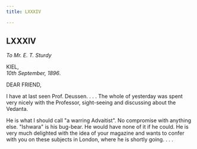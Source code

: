 ```yaml
---
title: LXXXIV

---
```





  

  


## LXXXIV

*To Mr. E. T. Sturdy*

KIEL,  
*10th September, 1896*.

DEAR FRIEND,

I have at last seen Prof. Deussen. . . . The whole of yesterday was
spent very nicely with the Professor, sight-seeing and discussing about
the Vedanta.

He is what I should call "a warring Advaitist". No compromise with
anything else. "Ishwara" is his bug-bear. He would have none of it if he
could. He is very much delighted with the idea of your magazine and
wants to confer with you on these subjects in London, where he is
shortly going. . . .


